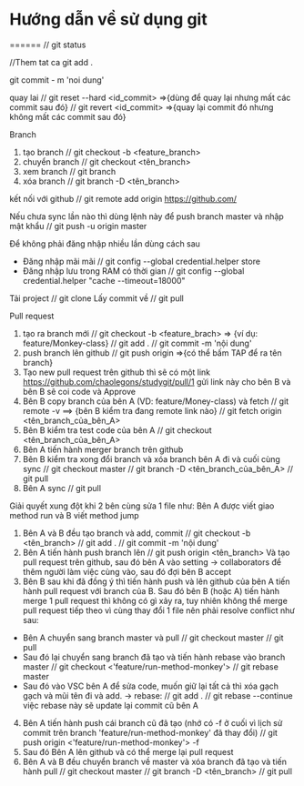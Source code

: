 # Hướng dẫn về sử dụng git
======
// git status

//Them tat ca
git add . 

git commit - m 'noi dung'

quay lai
// git reset --hard <id_commit> =>{dùng để quay lại nhưng mất các commit sau đó}
// git revert <id_commit> =>{quay lại commit đó nhưng không mất các commit sau đó}

Branch
1. tạo branch 
// git checkout -b <feature_branch>
2. chuyển branch
// git checkout <tên_branch>
3. xem branch
// git branch
4. xóa branch
// git branch -D <tên_branch>


kết nối với github
// git remote add origin https://github.com/<link account>

Nếu chưa sync lần nào thì dùng lệnh này để push branch master và nhập mật khẩu
// git push -u origin master 

Để không phải đăng nhập nhiều lần dùng cách sau
- Đăng nhập mãi mãi
// git config --global credential.helper store 
- Đăng nhập lưu trong RAM có thời gian
// git config --global credential.helper "cache --timeout=18000"

Tải project
// git clone <link>
Lấy commit về
// git pull

Pull request
1. tạo ra branch mới
// git checkout -b <feature_brach> => {ví dụ: feature/Monkey-class}
// git add .
// git commit -m 'nội dung'
2. push branch lên github
// git push origin <branch> =>{có thể bấm TAP để ra tên branch}
3. Tạo new pull request trên github thì sẽ có một link https://github.com/chaolegons/studygit/pull/1 
gửi link này cho bên B và bên B sẽ coi code và Approve
4. Bên B copy branch của bên A (VD: feature/Money-class) và fetch
// git remote -v  ==> {bên B kiểm tra đang remote link nào}
// git fetch origin <tên_branch_của_bên_A> 
5. Bên B kiểm tra test code của bên A
// git checkout <tên_branch_của_bên_A> 
6. Bên A tiến hành merger branch trên github
7. Bên B kiểm tra xong đổi branch và xóa branch bên A đi và cuối cùng sync
// git checkout master
// git branch -D <tên_branch_của_bên_A>
// git pull
8. Bên A sync
// git pull

Giải quyết xung đột khi 2 bên cùng sửa 1 file như:
Bên A được viết giao method run và B viết method jump
1. Bên A và B đều tạo branch và add, commit
// git checkout -b <tên_branch>
// git add .
// git commit -m 'nội dung'
2. Bên A tiến hành push branch lên
// git push origin <tên_branch>
Và tạo pull request trên github, sau đó bên A vào setting -> collaborators để thêm người làm việc cùng vào, sau đó đợi bên B accept
3. Bên B sau khi đã đồng ý thì tiến hành push và lên github của bên A tiến hành pull request với branch của B. Sau đó bên B (hoặc A) tiến hành merge 1 pull request thì không có gì xảy ra, tuy nhiên không thể merge pull request tiếp theo vì cùng thay đổi 1 file nên phải resolve conflict như sau:
- Bên A chuyển sang branch master và pull
// git checkout master
// git pull
- Sau đó lại chuyển sang branch đã tạo và tiến hành rebase vào branch master
// git checkout <'feature/run-method-monkey'>
// git rebase master
- Sau đó vào VSC bên A để sửa code, muốn giữ lại tất cả thì xóa gạch gạch và mũi tên đi và add. -> rebase:
// git add .
// git rebase --continue
việc rebase này sẽ update lại commit cũ bên A
4. Bên A tiến hành push cái branch cũ đã tạo (nhớ có -f ở cuối vì lịch sử commit trên branch 'feature/run-method-monkey' đã thay đổi)
// git push origin <'feature/run-method-monkey'> -f
5. Sau đó Bên A lên github và có thể merge lại pull request
6. Bên A và B đều chuyển branch về master và xóa branch đã tạo và tiến hành pull
// git checkout master
// git branch -D <tên_branch>
// git pull